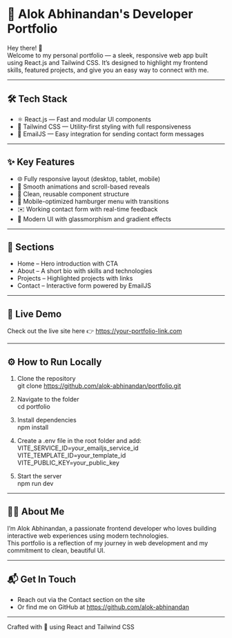 # 🚀 Alok Abhinandan's Developer Portfolio

Hey there! 👋  
Welcome to my personal portfolio — a sleek, responsive web app built using React.js and Tailwind CSS. It’s designed to highlight my frontend skills, featured projects, and give you an easy way to connect with me.

---

## 🛠️ Tech Stack

- ⚛️ React.js — Fast and modular UI components  
- 🎨 Tailwind CSS — Utility-first styling with full responsiveness  
- 📩 EmailJS — Easy integration for sending contact form messages

---

## ✨ Key Features

- 🌐 Fully responsive layout (desktop, tablet, mobile)  
- 🎯 Smooth animations and scroll-based reveals  
- 🧩 Clean, reusable component structure  
- 📱 Mobile-optimized hamburger menu with transitions  
- ✉️ Working contact form with real-time feedback  
- 🌈 Modern UI with glassmorphism and gradient effects

---

## 📂 Sections

- Home – Hero introduction with CTA  
- About – A short bio with skills and technologies  
- Projects – Highlighted projects with links  
- Contact – Interactive form powered by EmailJS

---

## 🔗 Live Demo

Check out the live site here 👉 https://your-portfolio-link.com

---

## ⚙️ How to Run Locally

1. Clone the repository  
   git clone https://github.com/alok-abhinandan/portfolio.git

2. Navigate to the folder  
   cd portfolio

3. Install dependencies  
   npm install

4. Create a .env file in the root folder and add:  
   VITE_SERVICE_ID=your_emailjs_service_id  
   VITE_TEMPLATE_ID=your_template_id  
   VITE_PUBLIC_KEY=your_public_key

5. Start the server  
   npm run dev

---

## 👨‍💻 About Me

I’m Alok Abhinandan, a passionate frontend developer who loves building interactive web experiences using modern technologies.  
This portfolio is a reflection of my journey in web development and my commitment to clean, beautiful UI.

---

## 📬 Get In Touch

- Reach out via the Contact section on the site  
- Or find me on GitHub at https://github.com/alok-abhinandan

---

Crafted with 💙 using React and Tailwind CSS
